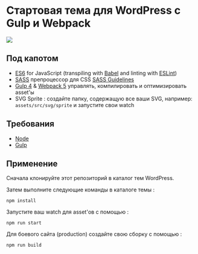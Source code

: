 # Стартовая тема для WordPress с Gulp и Webpack

![](screenshot.png)

## Под капотом

- [ES6](https://github.com/lukehoban/es6features#readme) for JavaScript (transpiling with [Babel](https://babeljs.io/) and linting with [ESLint](https://eslint.org/))
- [SASS](http://sass-lang.com/) препроцессор для CSS [SASS Guidelines](https://sass-guidelin.es/#the-7-1-pattern)
- [Gulp 4](https://gulpjs.com/) & [Webpack 5](https://webpack.js.org/) управлять, компилировать и оптимизировать asset'ы
- SVG Sprite : создайте папку, содержащую все ваши SVG, например: `assets/src/svg/sprite` и запустите свои watch

## Требования

* [Node](https://nodejs.org/)
* [Gulp](https://gulpjs.com/docs/en/getting-started/quick-start)

## Применение

Сначала клонируйте этот репозиторий в каталог тем WordPress.

Затем выполните следующие команды в каталоге темы :

	npm install

Запустите ваш watch для asset'ов с помощью :

	npm run start

Для боевого сайта (production) создайте свою сборку с помощью :

	npm run build
